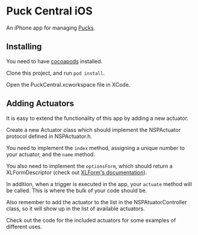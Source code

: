 Puck Central iOS
================

An iPhone app for managing [Pucks](http://nordicsemiconductor.github.io/puck/).

## Installing

You need to have [cocoapods](http://cocoapods.org) installed.

Clone this project, and run `pod install`.

Open the PuckCentral.xcworkspace file in XCode.

## Adding Actuators

It is easy to extend the functionality of this app by adding a new actuator.

Create a new Actuator class which should implement the NSPActuator protocol defined in NSPActuator.h.

You need to implement the `index` method, assigning a unique number to your actuator, and the `name` method.

You also need to implement the `optionsForm`, which should return a XLFormDescriptor (check out [XLForm's documentation](https://github.com/xmartlabs/XLForm)).

In addition, when a trigger is executed in the app, your `actuate` method will be called. This is where the bulk of your code should be.

Also remember to add the actuator to the list in the NSPAtuatorController class, so it will show up in the list of available actuators.

Check out the code for the included actuators for some examples of different uses.
